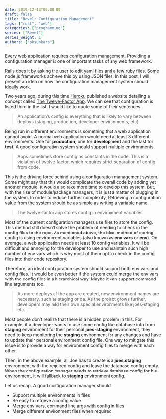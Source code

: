 ```yaml
---
date: 2019-12-13T00:00:00
draft: false
title: "Revel: Configuration Management"
tags: ["rust", "web"]
categories: ["programming"]
series: ["Revel"]
series_weight: 1
authors: ["pksunkara"]
---
```


Every web application requires configuration management. Providing a configuration manager is one of important tasks of any web framework.

[Rails](https://rubyonrails.org) does it by asking the user to edit yaml files and a few ruby files. Some node.js frameworks achieve this by using JSON files. In this post, I will present an idea on how the configuration management system should ideally work.

Two years ago, during this time [Heroku](https://heroku.com) published a website detailing a concept called [The Twelve-Factor App](http://12factor.net). We can see that configuration is listed third in the list. I would like to quote some of their sentences.

> An application’s config is everything that is likely to vary between deploys (staging, production, developer environments, etc)

Being run in different environments is something that a web application cannot avoid. A normal web application would need at least 3 different environments. One for **production**, one for **development** and the last for **test**. A good configuration system should support multiple environments.

> Apps sometimes store config as constants in the code. This is a violation of twelve-factor, which requires strict separation of config from code.

This is the driving force behind using a configuration management system. Some might say that this would complicate the overall code by adding yet another module. It would also take more time to develop this system. But, with the rise of module/package managers, it is just a matter of plugging in the system. In order to reduce further complexity, Retrieving a configuration value from the system should be as simple as writing a variable name.

> The twelve-factor app stores config in environment variables

Most of the current configuration managers use files to store the config. This method still doesn’t solve the problem of needing to check in the config files to the repo. As mentioned above, the ideal method of storing config is using environment variables (also known as **env vars** or **env**). On average, a web application needs at least 10 config variables. It will be difficult and annoying for the developer to use and maintain such high number of env vars which is why most of them opt to check in the config files into their code repository.

Therefore, an ideal configuration system should support both env vars and config files. It would be even better if the system could merge the env vars with the config files in a hierarchical way. Maybe it can support command line arguments too.

>  As more deploys of the app are created, new environment names are necessary, such as staging or qa. As the project grows further, developers may add their own special environments like joes-staging etc.

Most people don’t realize that there is a hidden problem in this. For example, if a developer wants to use some config like database info from **staging** environment for their personal **joes-staging** environment, they need to keep monitoring the **staging** environment for any changes and have to update their personal environment config file. One way to mitigate this issue is to provide a way for environment config files to merge with each other.

Then, in the above example, all Joe has to create is a **joes.staging** environment with the required config and leave the database config empty. When the configuration manager needs to retrieve database config for his environment, it will fallback to **staging** environment config.

Let us recap. A good configuration manager should:

 - Support multiple environments in files
 - Be easy to retrieve a config value
 - Merge env vars, command line args with config in files
 - Merge different environment files when required
